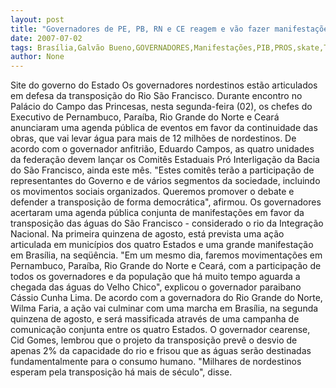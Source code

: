 ```yaml
---
layout: post
title: "Governadores de PE, PB, RN e CE reagem e vão fazer manifestações pró-transposição até em Brasília"
date: 2007-07-02
tags: Brasília,Galvão Bueno,GOVERNADORES,Manifestações,PIB,PROS,skate,Transposição
author: None
---
```

Site do governo do Estado
Os governadores nordestinos est&atilde;o articulados em defesa da transposi&ccedil;&atilde;o do Rio S&atilde;o Francisco. 
Durante encontro no Pal&aacute;cio do Campo das Princesas, nesta segunda-feira (02), os chefes do Executivo de Pernambuco, Para&iacute;ba, Rio Grande do Norte e Cear&aacute; anunciaram uma agenda p&uacute;blica de eventos em favor da continuidade das obras, que vai levar &aacute;gua para mais de 12 milh&otilde;es de nordestinos. 
De acordo com o governador anfitri&atilde;o, Eduardo Campos, as quatro unidades da federa&ccedil;&atilde;o devem lan&ccedil;ar os Comit&ecirc;s Estaduais Pr&oacute; Interliga&ccedil;&atilde;o da Bacia do S&atilde;o Francisco, ainda este m&ecirc;s. 
&quot;Estes comit&ecirc;s ter&atilde;o a participa&ccedil;&atilde;o de representantes do Governo e de v&aacute;rios segmentos da sociedade, incluindo os movimentos sociais organizados. Queremos promover o debate e defender a transposi&ccedil;&atilde;o de forma democr&aacute;tica&quot;, afirmou. 
Os governadores acertaram uma agenda p&uacute;blica conjunta de manifesta&ccedil;&otilde;es em favor da transposi&ccedil;&atilde;o das &aacute;guas do S&atilde;o Francisco - considerado o rio da Integra&ccedil;&atilde;o Nacional. 
Na primeira quinzena de agosto, est&aacute; prevista uma a&ccedil;&atilde;o articulada em munic&iacute;pios dos quatro Estados e uma grande manifesta&ccedil;&atilde;o em Bras&iacute;lia, na seq&uuml;&ecirc;ncia. 
&quot;Em um mesmo dia, faremos movimenta&ccedil;&otilde;es em Pernambuco, Para&iacute;ba, Rio Grande do Norte e Cear&aacute;, com a participa&ccedil;&atilde;o de todos os governadores e da popula&ccedil;&atilde;o que h&aacute; muito tempo aguarda a chegada das &aacute;guas do Velho Chico&quot;, explicou o governador paraibano C&aacute;ssio Cunha Lima. 
De acordo com a governadora do Rio Grande do Norte, Wilma Faria, a a&ccedil;&atilde;o vai culminar com uma marcha em Bras&iacute;lia, na segunda quinzena de agosto, e ser&aacute; massificada atrav&eacute;s de uma campanha de comunica&ccedil;&atilde;o conjunta entre os quatro Estados. 
O governador cearense, Cid Gomes, lembrou que o projeto da transposi&ccedil;&atilde;o prev&ecirc; o desvio de apenas 2% da capacidade do rio e frisou que as &aacute;guas ser&atilde;o destinadas fundamentalmente para o consumo humano. &quot;Milhares de nordestinos esperam pela transposi&ccedil;&atilde;o h&aacute; mais de s&eacute;culo&quot;, disse.  